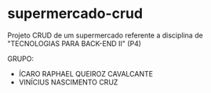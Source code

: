 # supermercado-crud
Projeto CRUD de um supermercado referente a disciplina de "TECNOLOGIAS PARA BACK-END II" (P4)

GRUPO:
- ÍCARO RAPHAEL QUEIROZ CAVALCANTE
- VINÍCIUS NASCIMENTO CRUZ
